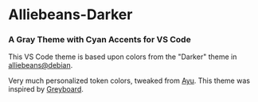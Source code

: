 # Alliebeans-Darker
### A Gray Theme with Cyan Accents for VS Code

This VS Code theme is based upon colors from the "Darker" theme in [alliebeans@debian](https://github.com/alliebeans/at-debian).

Very much personalized token colors, tweaked from [Ayu](https://vscodethemes.com/e/teabyii.ayu/ayu-dark).
This theme was inspired by [Greyboard](https://github.com/micjohansson/greyboard).
